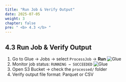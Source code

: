 ```yaml
---
title: "Run Job & Verify Output"
date: 2025-07-05
weight: 3
chapter: false
pre: " <b> 4.3 </b> "
---
```


## 4.3 Run Job & Verify Output

1. Go to Glue → Jobs → select `ProcessJob` → **Run**
![Glue](../../images/04/043/1.png?featherlight=false&width=90pc)
2. Monitor job status: `RUNNING → SUCCEEDED`
![Glue](../../images/04/043/2.png?featherlight=false&width=90pc)
3. Open S3 Bucket → check the `processed/` folder
4. Verify output file format: Parquet or CSV
